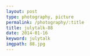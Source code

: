 ```yaml
---
layout: post
type: photography, picture
permalink: /photography/:title
title: julytalk-88
date: 2014-01-16
keyword: julytalk
imgpath: 88.jpg
---
```



